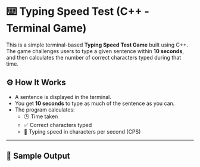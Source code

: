 # ⌨️ Typing Speed Test (C++ - Terminal Game)

This is a simple terminal-based **Typing Speed Test Game** built using C++. The game challenges users to type a given sentence within **10 seconds**, and then calculates the number of correct characters typed during that time.


## ⚙️ How It Works

- A sentence is displayed in the terminal.
- You get **10 seconds** to type as much of the sentence as you can.
- The program calculates:
  - 🕒 Time taken
  - ✅ Correct characters typed
  - 🔢 Typing speed in characters per second (CPS)

---

## 🧪 Sample Output

